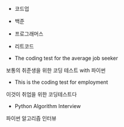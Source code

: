 - 코드업

- 백준

- 프로그래머스

- 리트코드

- The coding test for the average job seeker

보통의 취준생을 위한 코딩 테스트 with 파이썬


- This is the coding test for employment

이것이 취업을 위한 코딩테스트다

- Python Algorithm Interview

파이썬 알고리즘 인터뷰